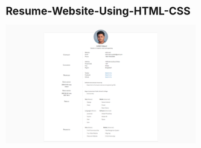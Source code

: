 # Resume-Website-Using-HTML-CSS
 
<p align="center">
<img src="https://github.com/ashikmhs/Resume-Website-Using-HTML-CSS/blob/main/Ashik-Mahmud.png"  />
</p>
